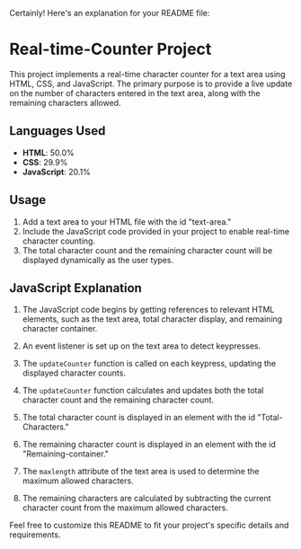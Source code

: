 Certainly! Here's an explanation for your README file:

# Real-time-Counter Project

This project implements a real-time character counter for a text area using HTML, CSS, and JavaScript. The primary purpose is to provide a live update on the number of characters entered in the text area, along with the remaining characters allowed.

## Languages Used

- **HTML**: 50.0%
- **CSS**: 29.9%
- **JavaScript**: 20.1%

## Usage

1. Add a text area to your HTML file with the id "text-area."
2. Include the JavaScript code provided in your project to enable real-time character counting.
3. The total character count and the remaining character count will be displayed dynamically as the user types.

## JavaScript Explanation

1. The JavaScript code begins by getting references to relevant HTML elements, such as the text area, total character display, and remaining character container.

2. An event listener is set up on the text area to detect keypresses.

3. The `updateCounter` function is called on each keypress, updating the displayed character counts.

4. The `updateCounter` function calculates and updates both the total character count and the remaining character count.

5. The total character count is displayed in an element with the id "Total-Characters."

6. The remaining character count is displayed in an element with the id "Remaining-container."

7. The `maxlength` attribute of the text area is used to determine the maximum allowed characters.

8. The remaining characters are calculated by subtracting the current character count from the maximum allowed characters.

Feel free to customize this README to fit your project's specific details and requirements.

